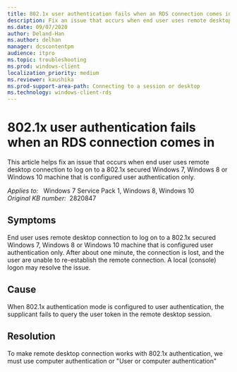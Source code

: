 ```yaml
---
title: 802.1x user authentication fails when an RDS connection comes in
description: Fix an issue that occurs when end user uses remote desktop connection to log on to a 802.1x secured Windows 7, Windows 8 or Windows 10 machine that is configured user authentication only.
ms.date: 09/07/2020
author: Deland-Han
ms.author: delhan
manager: dcscontentpm
audience: itpro
ms.topic: troubleshooting
ms.prod: windows-client
localization_priority: medium
ms.reviewer: kaushika
ms.prod-support-area-path: Connecting to a session or desktop
ms.technology: windows-client-rds
---
```

# 802.1x user authentication fails when an RDS connection comes in

This article helps fix an issue that occurs when end user uses remote desktop connection to log on to a 802.1x secured Windows 7, Windows 8 or Windows 10 machine that is configured user authentication only.

_Applies to:_ &nbsp; Windows 7 Service Pack 1, Windows 8, Windows 10  
_Original KB number:_ &nbsp;2820847

## Symptoms

End user uses remote desktop connection to log on to a 802.1x secured Windows 7, Windows 8 or Windows 10 machine that is configured user authentication only. After about one minute, the connection is lost, and the user are unable to re-establish the remote connection. A local (console) logon may resolve the issue.

## Cause

When 802.1x authentication mode is configured to user authentication, the supplicant fails to query the user token in the remote desktop session.

## Resolution

To make remote desktop connection works with 802.1x authentication, we must use computer authentication or "User or computer authentication"
